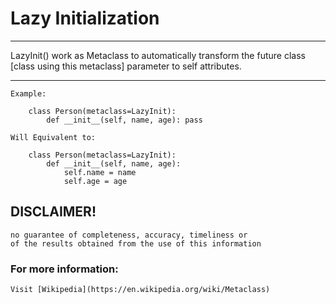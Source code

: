 # Lazy Initialization

___
LazyInit() work as Metaclass to automatically transform
the future class [class using this metaclass] parameter
to self attributes.
___

    Example:

        class Person(metaclass=LazyInit):
            def __init__(self, name, age): pass

    Will Equivalent to:

        class Person(metaclass=LazyInit):
            def __init__(self, name, age): 
                self.name = name
                self.age = age



## DISCLAIMER!
    no guarantee of completeness, accuracy, timeliness or 
    of the results obtained from the use of this information

### For more information:
	Visit [Wikipedia](https://en.wikipedia.org/wiki/Metaclass)